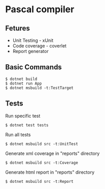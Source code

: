 # Pascal compiler

## Fetures
* Unit Testing - xUnit
* Code coverage - coverlet
* Report generator

## Basic Commands

```
$ dotnet build
$ dotnet run App
$ dotnet msbuild -t:TestTarget

```
## Tests
Run specific test
```
$ dotnet test tests
```

Run all tests
```
$ dotnet msbuild src -t:UnitTest
```

Generate xml coverage in "reports" directory
```
$ dotnet msbuild src -t:Coverage
```

Generate html report in "reports" directory
```
$ dotnet msbuild src -t:Report
```
